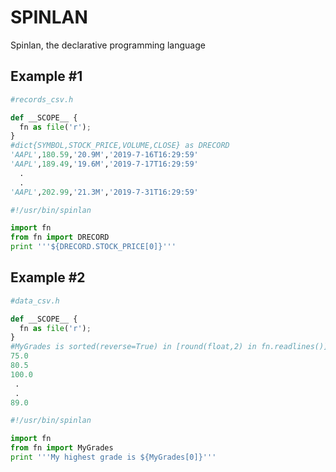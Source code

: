 # SPINLAN
Spinlan, the declarative programming language 

## Example #1

```python 
#records_csv.h

def __SCOPE__ {
  fn as file('r');
}
#dict{SYMBOL,STOCK_PRICE,VOLUME,CLOSE} as DRECORD 
'AAPL',180.59,'20.9M','2019-7-16T16:29:59'
'AAPL',189.49,'19.6M','2019-7-17T16:29:59'
  .
  .
'AAPL',202.99,'21.3M','2019-7-31T16:29:59'
```


```python  
#!/usr/bin/spinlan

import fn
from fn import DRECORD
print '''${DRECORD.STOCK_PRICE[0]}'''

```

## Example #2

```python
#data_csv.h

def __SCOPE__ {
  fn as file('r');
}
#MyGrades is sorted(reverse=True) in [round(float,2) in fn.readlines()]
75.0
80.5
100.0
 .
 .
89.0
```

```python
#!/usr/bin/spinlan

import fn
from fn import MyGrades
print '''My highest grade is ${MyGrades[0]}'''
```
